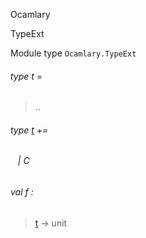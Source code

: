Ocamlary

TypeExt

Module type `Ocamlary.TypeExt`

<a id="type-t"></a>

###### type t =

> ..

<a id="extension-decl-C"></a>

###### type [t](#type-t) +=

<a id="extension-C"></a>

######    | C

<a id="val-f"></a>

###### val f :

> [t](#type-t) -> unit
